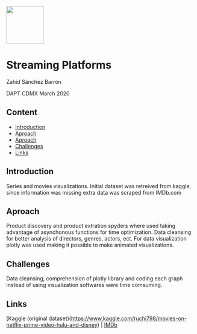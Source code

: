 <img src="https://bit.ly/2VnXWr2" width="100"/>

# Streaming Platforms
Zahid Sánchez Barrón

DAPT CDMX March 2020

## Content
- [Introduction](#introduction) 
- [Aproach](#aproach)
- [Aproach](#aproach)
- [Challenges](#challenges)
- [Links](#links)

<a name="introduction"></a>

## Introduction
Series and movies visualizations. Initial dataset was retreived from kaggle, since information was missing extra data was scraped from IMDb.com

<a name='aproach'></a>

## Aproach
Product discovery and product extration spyders where used taking advantage of asynchonous functions for time optimization. 
Data cleansing for better analysis of directors, genres, actors, ect. For data visualization plotly was used making it possible to make animated visualizations.

<a name="challenges"></a>

## Challenges
Data cleansing, comprehension of plotly library and coding each graph instead of using visualization softwares were time comsuming.

<a name="links"></a>

## Links
[Kaggle (original dataset)(https://www.kaggle.com/ruchi798/movies-on-netflix-prime-video-hulu-and-disney) |
[IMDb](http://imdb.com/)